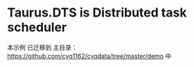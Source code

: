 # Taurus.DTS is Distributed task scheduler

本示例 已迁移到 主目录：https://github.com/cyq1162/cyqdata/tree/master/demo 中
